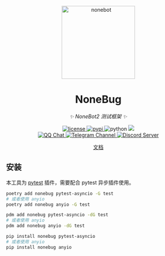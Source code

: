 <!-- markdownlint-disable MD033 MD041 -->

<p align="center">
  <a href="https://nonebot.dev/"><img src="https://github.com/nonebot/nonebug/raw/master/assets/logo.png" width="200" height="200" alt="nonebot"></a>
</p>

<div align="center">

# NoneBug

<!-- prettier-ignore-start -->
<!-- markdownlint-disable-next-line MD036 -->
_✨ NoneBot2 测试框架 ✨_
<!-- prettier-ignore-end -->

</div>

<p align="center">
  <a href="https://raw.githubusercontent.com/nonebot/nonebug/master/LICENSE">
    <img src="https://img.shields.io/github/license/nonebot/nonebug" alt="license">
  </a>
  <a href="https://pypi.python.org/pypi/nonebug">
    <img src="https://img.shields.io/pypi/v/nonebug" alt="pypi">
  </a>
  <img src="https://img.shields.io/badge/python-3.8+-blue" alt="python">
  <a href="https://codecov.io/gh/nonebot/nonebug">
    <img src="https://codecov.io/gh/nonebot/nonebug/branch/master/graph/badge.svg?token=LDK2OFR231"/>
  </a>
  <br />
  <a href="https://jq.qq.com/?_wv=1027&k=5OFifDh">
    <img src="https://img.shields.io/badge/qq%E7%BE%A4-768887710-orange?style=flat-square" alt="QQ Chat">
  </a>
  <a href="https://t.me/botuniverse">
    <img src="https://img.shields.io/badge/telegram-botuniverse-blue?style=flat-square" alt="Telegram Channel">
  </a>
  <a href="https://discord.gg/VKtE6Gdc4h">
    <img src="https://discordapp.com/api/guilds/847819937858584596/widget.png?style=shield" alt="Discord Server">
  </a>
</p>

<p align="center">
  <a href="https://nonebot.dev/docs/best-practice/testing/">文档</a>
</p>

## 安装

本工具为 [pytest](https://docs.pytest.org/en/stable/) 插件，需要配合 pytest 异步插件使用。

```bash
poetry add nonebug pytest-asyncio -G test
# 或者使用 anyio
poetry add nonebug anyio -G test
```

```bash
pdm add nonebug pytest-asyncio -dG test
# 或者使用 anyio
pdm add nonebug anyio -dG test
```

```bash
pip install nonebug pytest-asyncio
# 或者使用 anyio
pip install nonebug anyio
```
